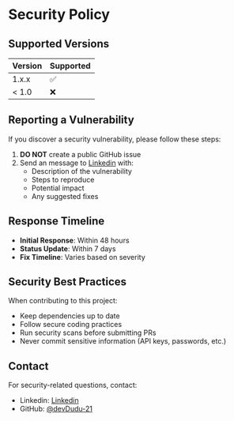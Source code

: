 # Security Policy

## Supported Versions

| Version | Supported          |
| ------- | ------------------ |
| 1.x.x   | :white_check_mark: |
| < 1.0   | :x:                |

## Reporting a Vulnerability

If you discover a security vulnerability, please follow these steps:

1. **DO NOT** create a public GitHub issue
2. Send an message to [Linkedin](www.linkedin.com/in/devdudu) with:
   - Description of the vulnerability
   - Steps to reproduce
   - Potential impact
   - Any suggested fixes

## Response Timeline

- **Initial Response**: Within 48 hours
- **Status Update**: Within 7 days
- **Fix Timeline**: Varies based on severity

## Security Best Practices

When contributing to this project:

- Keep dependencies up to date
- Follow secure coding practices
- Run security scans before submitting PRs
- Never commit sensitive information (API keys, passwords, etc.)

## Contact

For security-related questions, contact:

- Linkedin: [Linkedin](www.linkedin.com/in/devdudu)
- GitHub: [@devDudu-21](https://github.com/devDudu-21)
